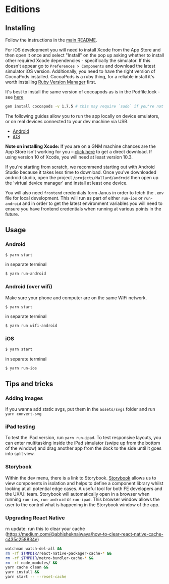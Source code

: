 # Editions

## Installing

Follow the instructions in the [main README](https://github.com/guardian/editions/blob/master/README.md).

For iOS development you will need to install Xcode from the App Store and then open it once and select "Install" on the pop up asking whether to install other required Xcode dependencies - specifically the simulator. If this doesn't appear go to `Preferences > Components` and download the latest simulator iOS version. Additionally, you need to have the right version of CocoaPods installed. CocoaPods is a ruby thing, for a reliable install it's worth installing [Ruby Version Manager](https://rvm.io/rvm/install) first.

It's best to install the same version of cocoapods as is in the Podfile.lock - see [here](https://github.com/guardian/editions/blob/master/projects/Mallard/ios/Podfile.lock#L509)

```sh
gem install cocoapods -v 1.7.5 # this may require `sudo` if you're not using rvm or rbenv
```

The following guides allow you to run the app locally on device emulators, or on real devices connected to your dev machine via USB.

-   [Android](https://facebook.github.io/react-native/docs/getting-started#installing-dependencies-1)
-   [iOS](https://facebook.github.io/react-native/docs/getting-started#installing-dependencies)

**Note on installing Xcode:** If you are on a GNM machine chances are the App Store isn't working for you – [click here](https://developer.apple.com/download/more/) to get a direct download. If using version 10 of Xcode, you will need at least version 10.3.

If you're starting from scratch, we recommend starting out with Android Studio because it takes less time to download. Once you've downloaded
android studio, open the project `/projects/Mallard/android` then open up the 'virtual device manager' and install at least one device.

You will also need `frontend` credentials form Janus in order to fetch the `.env` file for local development. This will run as part of either `run-ios` or `run-android` and in order to get the latest environment variables you will need to ensure you have frontend credentials when running at various points in the future.

## Usage

### Android

```bash
$ yarn start
```

in separate terminal

```bash
$ yarn run-android
```

### Android (over wifi)

Make sure your phone and computer are on the same WiFi network.

```bash
$ yarn start
```

in separate terminal

```bash
$ yarn run wifi-android
```

### iOS

```bash
$ yarn start
```

in separate terminal

```bash
$ yarn run-ios
```

## Tips and tricks

### Adding images

If you wanna add static svgs, put them in the `assets/svgs` folder and run `yarn convert-svg`

### iPad testing

To test the iPad version, run `yarn run-ipad`. To test responsive layouts, you can enter multitasking inside the iPad simulator (swipe up from the bottom of the window) and drag another app from the dock to the side until it goes into split view.

### Storybook

Within the dev menu, there is a link to Storybook. [Storybook](https://storybook.js.org/) allows us to view components in isolation and helps to define a component library whilst looking at all potential edge cases. A useful tool for both FE developers and the UX/UI team. Storybook will automatically open in a browser when running `run-ios`, `run-android` or `run-ipad`. This browser window allows the user to the control what is happening in the Storybook window of the app.

### Upgrading React Native

rn update: run this to clear your cache
(https://medium.com/@abhisheknalwaya/how-to-clear-react-native-cache-c435c258834e)

```bash
watchman watch-del-all &&
rm -rf $TMPDIR/react-native-packager-cache-* &&
rm -rf $TMPDIR/metro-bundler-cache-* &&
rm -rf node_modules/ &&
yarn cache clean &&
yarn install &&
yarn start -- --reset-cache
```
